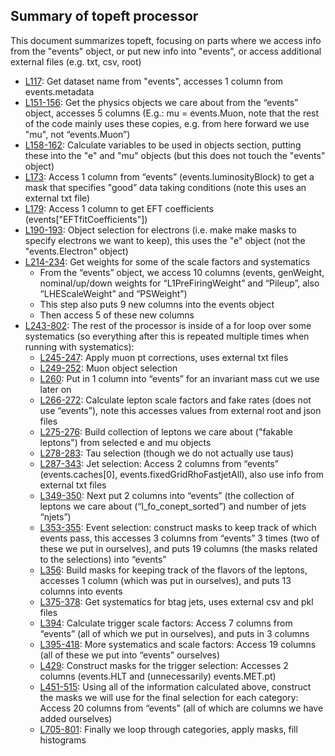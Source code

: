 ## Summary of topeft processor

This document summarizes topeft, focusing on parts where we access info from the "events" object, or put new info into "events", or access additional external files (e.g. txt, csv, root)

* [L117](https://github.com/TopEFT/topcoffea/blob/3ba04eb74314f3a5ad10e2727522a386ebec3bca/analysis/topEFT/topeft.py#L117): Get dataset name from "events", accesses 1 column from events.metadata
* [L151-156](https://github.com/TopEFT/topcoffea/blob/3ba04eb74314f3a5ad10e2727522a386ebec3bca/analysis/topEFT/topeft.py#L151-L156): Get the physics objects we care about from the “events” object, accesses 5 columns (E.g.: mu = events.Muon, note that the rest of the code mainly uses these copies, e.g. from here forward we use "mu", not “events.Muon”)
* [L158-162](https://github.com/TopEFT/topcoffea/blob/3ba04eb74314f3a5ad10e2727522a386ebec3bca/analysis/topEFT/topeft.py#L158-L162): Calculate variables to be used in objects section, putting these into the "e" and "mu" objects (but this does not touch the "events" object)
* [L173](https://github.com/TopEFT/topcoffea/blob/3ba04eb74314f3a5ad10e2727522a386ebec3bca/analysis/topEFT/topeft.py#L173): Access 1 column from “events” (events.luminosityBlock) to get a mask that specifies "good” data taking conditions (note this uses an external txt file)
* [L179](https://github.com/TopEFT/topcoffea/blob/3ba04eb74314f3a5ad10e2727522a386ebec3bca/analysis/topEFT/topeft.py#L179): Access 1 column to get EFT coefficients (events["EFTfitCoefficients"])
* [L190-193](https://github.com/TopEFT/topcoffea/blob/3ba04eb74314f3a5ad10e2727522a386ebec3bca/analysis/topEFT/topeft.py#L190-L193): Object selection for electrons (i.e. make make masks to specify electrons we want to keep), this uses the "e" object (not the "events.Electron" object)
* [L214-234](https://github.com/TopEFT/topcoffea/blob/3ba04eb74314f3a5ad10e2727522a386ebec3bca/analysis/topEFT/topeft.py#L214-L234): Get weights for some of the scale factors and systematics
    * From the “events” object, we access 10 columns (events, genWeight, nominal/up/down weights for “L1PreFiringWeight” and “Pileup”, also “LHEScaleWeight” and “PSWeight”)
    * This step also puts 9 new columns into the events object
    * Then access 5 of these new columns
* [L243-802](https://github.com/TopEFT/topcoffea/blob/3ba04eb74314f3a5ad10e2727522a386ebec3bca/analysis/topEFT/topeft.py#L243-L802): The rest of the processor is inside of a for loop over some systematics (so everything after this is repeated multiple times when running with systematics):
    * [L245-247](https://github.com/TopEFT/topcoffea/blob/3ba04eb74314f3a5ad10e2727522a386ebec3bca/analysis/topEFT/topeft.py#L245-L247): Apply muon pt corrections, uses external txt files
    * [L249-252](https://github.com/TopEFT/topcoffea/blob/3ba04eb74314f3a5ad10e2727522a386ebec3bca/analysis/topEFT/topeft.py#L249-L252): Muon object selection 
    * [L260](https://github.com/TopEFT/topcoffea/blob/3ba04eb74314f3a5ad10e2727522a386ebec3bca/analysis/topEFT/topeft.py#L260): Put in 1 column into “events” for an invariant mass cut we use later on
    * [L266-272](https://github.com/TopEFT/topcoffea/blob/3ba04eb74314f3a5ad10e2727522a386ebec3bca/analysis/topEFT/topeft.py#L266-L272): Calculate lepton scale factors and fake rates (does not use “events”), note this accesses values from external root and json files
    * [L275-276](https://github.com/TopEFT/topcoffea/blob/3ba04eb74314f3a5ad10e2727522a386ebec3bca/analysis/topEFT/topeft.py#L275-L276): Build collection of leptons we care about ("fakable leptons") from selected e and mu objects
    * [L278-283](https://github.com/TopEFT/topcoffea/blob/3ba04eb74314f3a5ad10e2727522a386ebec3bca/analysis/topEFT/topeft.py#L278-L283): Tau selection (though we do not actually use taus)
    * [L287-343](https://github.com/TopEFT/topcoffea/blob/3ba04eb74314f3a5ad10e2727522a386ebec3bca/analysis/topEFT/topeft.py#L287-L343): Jet selection: Access 2 columns from “events” (events.caches[0], events.fixedGridRhoFastjetAll), also use info from external txt files
    * [L349-350](https://github.com/TopEFT/topcoffea/blob/3ba04eb74314f3a5ad10e2727522a386ebec3bca/analysis/topEFT/topeft.py#L349-L350): Next put 2 columns into “events” (the collection of leptons we care about (“l_fo_conept_sorted”) and number of jets “njets”) 
    * [L353-355](https://github.com/TopEFT/topcoffea/blob/3ba04eb74314f3a5ad10e2727522a386ebec3bca/analysis/topEFT/topeft.py#L353-L355): Event selection: construct masks to keep track of which events pass, this accesses 3 columns from “events” 3 times (two of these we put in ourselves), and puts 19 columns (the masks related to the selections) into “events”
    * [L356](https://github.com/TopEFT/topcoffea/blob/3ba04eb74314f3a5ad10e2727522a386ebec3bca/analysis/topEFT/topeft.py#L356): Build masks for keeping track of the flavors of the leptons, accesses 1 column (which was put in ourselves), and puts 13 columns into events
    * [L375-378](https://github.com/TopEFT/topcoffea/blob/3ba04eb74314f3a5ad10e2727522a386ebec3bca/analysis/topEFT/topeft.py#L375-L378): Get systematics for btag jets, uses external csv and pkl files
    * [L394](https://github.com/TopEFT/topcoffea/blob/3ba04eb74314f3a5ad10e2727522a386ebec3bca/analysis/topEFT/topeft.py#L394): Calculate trigger scale factors: Access 7 columns from “events” (all of which we put in ourselves), and puts in 3 columns
    * [L395-418](https://github.com/TopEFT/topcoffea/blob/3ba04eb74314f3a5ad10e2727522a386ebec3bca/analysis/topEFT/topeft.py#L395-L418): More systematics and scale factors: Access 19 columns (all of these we put into “events” ourselves)
    * [L429](https://github.com/TopEFT/topcoffea/blob/3ba04eb74314f3a5ad10e2727522a386ebec3bca/analysis/topEFT/topeft.py#L429): Construct masks for the trigger selection: Accesses 2 columns (events.HLT and (unnecessarily) events.MET.pt)
    * [L451-515](https://github.com/TopEFT/topcoffea/blob/3ba04eb74314f3a5ad10e2727522a386ebec3bca/analysis/topEFT/topeft.py#L451-L515): Using all of the information calculated above, construct the masks we will use for the final selection for each category: Access 20 columns from “events” (all of which are columns we have added ourselves)
    * [L705-801](https://github.com/TopEFT/topcoffea/blob/3ba04eb74314f3a5ad10e2727522a386ebec3bca/analysis/topEFT/topeft.py#L705-L801): Finally we loop through categories, apply masks, fill histograms
